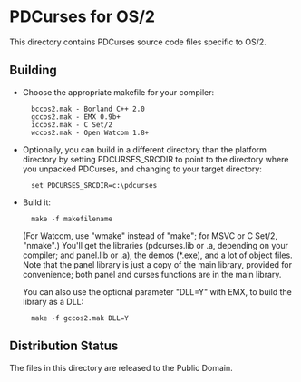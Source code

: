 PDCurses for OS/2
=================

This directory contains PDCurses source code files specific to OS/2.


Building
--------

- Choose the appropriate makefile for your compiler:

        bccos2.mak - Borland C++ 2.0
        gccos2.mak - EMX 0.9b+
        iccos2.mak - C Set/2
        wccos2.mak - Open Watcom 1.8+

- Optionally, you can build in a different directory than the platform
  directory by setting PDCURSES_SRCDIR to point to the directory where
  you unpacked PDCurses, and changing to your target directory:

        set PDCURSES_SRCDIR=c:\pdcurses

- Build it:

        make -f makefilename

  (For Watcom, use "wmake" instead of "make"; for MSVC or C Set/2,
  "nmake".) You'll get the libraries (pdcurses.lib or .a, depending on
  your compiler; and panel.lib or .a), the demos (*.exe), and a lot of
  object files. Note that the panel library is just a copy of the main
  library, provided for convenience; both panel and curses functions are
  in the main library.

  You can also use the optional parameter "DLL=Y" with EMX, to build the 
  library as a DLL:

        make -f gccos2.mak DLL=Y


Distribution Status
-------------------

The files in this directory are released to the Public Domain.
